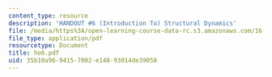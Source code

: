 ```yaml
---
content_type: resource
description: 'HANDOUT #6 (Introduction To) Structural Dynamics'
file: /media/https%3A/open-learning-course-data-rc.s3.amazonaws.com/16-20-structural-mechanics-fall-2002/35b10a9694157002e14893014de39058_ho6.pdf
file_type: application/pdf
resourcetype: Document
title: ho6.pdf
uid: 35b10a96-9415-7002-e148-93014de39058
---
```

